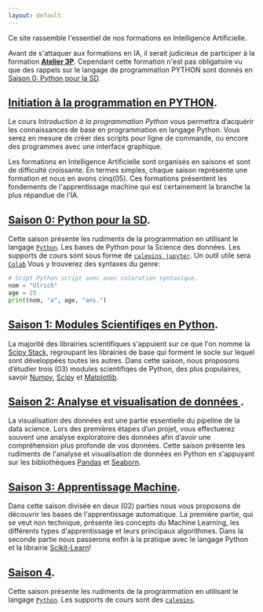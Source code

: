 ```yaml
---
layout: default
---
```




Ce site rassemble l'essentiel de nos formations en Intelligence Artificielle. 

Avant de s'attaquer aux formations en IA, il serait judicieux de participer à la formation [**Atelier 3P**](https://ai-technipreneurs.github.io/site-officiel-atelier-3-P/).
Cependant cette formation n'est pas obligatoire vu que des rappels sur le langage de programmation PYTHON sont donnés en [Saison 0: Python pour la SD](./saison-0.html).

## [Initiation à la programmation en PYTHON](./programmation-en-python.html).
Le cours _Introduction à la programmation Python_ vous permettra d’acquérir les connaissances de base en programmation en langage Python. Vous serez en mesure de créer des scripts pour ligne de commande, ou encore des programmes avec une interface graphique.


Les formations en Intelligence Artificielle sont organisés en saisons et sont de difficulté croissante. En termes simples, chaque saison représente une formation et nous en avons cinq(05). Ces formations présentent les fondements de l'apprentissage machine qui est certainement la branche la plus répandue de l'IA.


## [Saison 0: Python pour la SD](./saison-0.html).
Cette saison présente les rudiments de la programmation en utilisant le langage [`Python`](https://www.python.org/). Les bases de Python pour la Science des données. Les supports de cours sont sous forme de
[`calepins jupyter`](https://jupyter.org/). Un outil utile sera [`Colab`](https://colab.research.google.com/notebooks/welcome.ipynb?hl=fr)
Vous y trouverez des syntaxes du genre:

```python
# Scipt Python script avec avec coloration syntaxique.
nom = "Ulrich"
age = 25
print(nom, "a", age, "ans.")
```


## [Saison 1: Modules Scientifiqes en Python](./saison-1.html).
La majorité des librairies scientifiques s'appuient sur ce que l'on nomme la [Scipy Stack](https://www.scipy.org/stackspec.html), regroupant les librairies de base qui forment le socle sur lequel sont développées toutes les autres. Dans cette saison, nous proposons d’étudier trois (03) modules scientifiqes de Python, des plus populaires, savoir [Numpy](http://www.numpy.org/), [Scipy](http://docs.scipy.org/doc/scipy/reference/) et [Matplotlib](http://matplotlib.org/).



## [Saison 2: Analyse et visualisation de données  ](./saison-2.html).
La visualisation des données est une partie essentielle du pipeline de la data science. Lors des premières étapes d’un projet, vous effectuerez souvent une analyse exploratoire des données afin d’avoir une compréhension plus profonde de vos données. Cette saison présente les rudiments de l'analyse et visualisation de données en Python en s'appuyant sur les bibliothèques [Pandas](http://pandas.pydata.org/) et [Seaborn](https://seaborn.pydata.org/).



## [Saison 3: Apprentissage Machine](./saison-3.html).

Dans cette saison divisée en deux (02) parties nous vous proposons de découvrir les bases de l'apprentissage automatique. La première partie, qui se veut non technique, présente les concepts du Machine Learning, les différents types d'apprentissage et leurs principaux algorithmes. Dans la seconde partie nous passerons enfin à la pratique avec le langage Python et la librairie [Scikit-Learn](https://scikit-learn.org/stable/)!



## [Saison 4](./saison-4.html).
Cette saison présente les rudiments de la programmation en utilisant le langage [`Python`](./another-page.html). Les supports de cours sont des
[`calepins`](./another-page.html).



